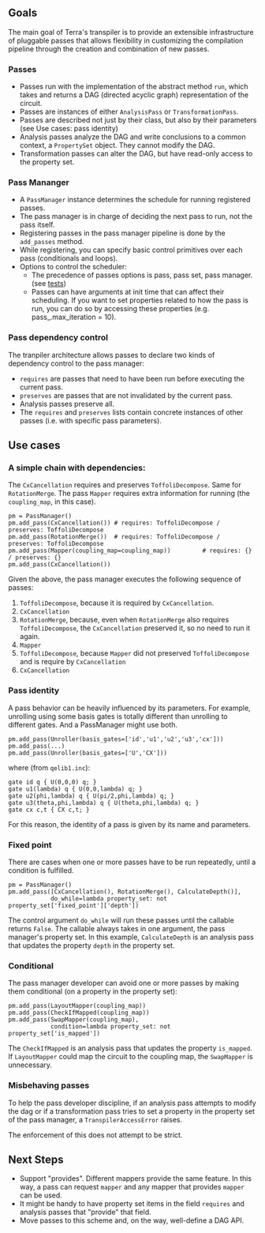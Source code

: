 ## Goals
The main goal of Terra's transpiler is to provide an extensible infrastructure of pluggable passes that allows flexibility in customizing the compilation pipeline through the creation and combination of new passes.

### Passes
- Passes run with the implementation of the abstract method `run`, which takes and returns a DAG (directed acyclic graph) representation of the circuit.
- Passes are instances of either `AnalysisPass` or `TransformationPass`.
- Passes are described not just by their class, but also by their parameters (see Use cases: pass identity)
- Analysis passes analyze the DAG and write conclusions to a common context, a `PropertySet` object. They cannot modify the DAG.
- Transformation passes can alter the DAG, but have read-only access to the property set.

### Pass Mananger
- A `PassManager` instance determines the schedule for running registered passes.
- The pass manager is in charge of deciding the next pass to run, not the pass itself.
- Registering passes in the pass manager pipeline is done by the `add_passes` method.
- While registering, you can specify basic control primitives over each pass (conditionals and loops).
- Options to control the scheduler:
	- The precedence of passes options is pass, pass set, pass manager. (see [tests](https://github.com/Qiskit/qiskit-terra/master/test/transpiler/test_pass_scheduler.py))
	- Passes can have arguments at init time that can affect their scheduling. If you want to set properties related to how the pass is run, you can do so by accessing these properties (e.g. pass_.max_iteration = 10).


### Pass dependency control
The tranpiler architecture allows passes to declare two kinds of dependency control to the pass manager:
- `requires` are passes that need to have been run before executing the current pass.
- `preserves` are passes that are not invalidated by the current pass.
- Analysis passes preserve all.
- The `requires` and `preserves` lists contain concrete instances of other passes (i.e. with specific pass parameters).


## Use cases
### A simple chain with dependencies:
The `CxCancellation` requires and preserves `ToffoliDecompose`. Same for `RotationMerge`. The pass `Mapper` requires extra information for running (the `coupling_map`, in this case).

```
pm = PassManager()
pm.add_pass(CxCancellation()) # requires: ToffoliDecompose / preserves: ToffoliDecompose
pm.add_pass(RotationMerge())  # requires: ToffoliDecompose / preserves: ToffoliDecompose
pm.add_pass(Mapper(coupling_map=coupling_map))         # requires: {} / preserves: {}
pm.add_pass(CxCancellation())
```

Given the above, the pass manager executes the following sequence of passes:

1. `ToffoliDecompose`, because it is required by `CxCancellation`.
2. `CxCancellation`
3. `RotationMerge`, because, even when `RotationMerge` also requires `ToffoliDecompose`, the `CxCancellation` preserved it, so no need to run it again.
4. `Mapper`
1. `ToffoliDecompose`, because `Mapper` did not preserved `ToffoliDecompose` and is require by `CxCancellation`
2. `CxCancellation`

### Pass identity
A pass behavior can be heavily influenced by its parameters. For example, unrolling using some basis gates is totally different than unrolling to different gates. And a PassManager might use both.

```
pm.add_pass(Unroller(basis_gates=['id','u1','u2','u3','cx']))
pm.add_pass(...)
pm.add_pass(Unroller(basis_gates=['U','CX']))
```

where (from `qelib1.inc`):

```
gate id q { U(0,0,0) q; }
gate u1(lambda) q { U(0,0,lambda) q; }
gate u2(phi,lambda) q { U(pi/2,phi,lambda) q; }
gate u3(theta,phi,lambda) q { U(theta,phi,lambda) q; }
gate cx c,t { CX c,t; }
```

For this reason, the identity of a pass is given by its name and parameters.

### Fixed point
There are cases when one or more passes have to be run repeatedly, until a condition is fulfilled.

```
pm = PassManager()
pm.add_pass([CxCancellation(), RotationMerge(), CalculateDepth()],
            do_while=lambda property_set: not property_set['fixed_point']['depth'])
```
The control argument `do_while` will run these passes until the callable returns `False`. The callable always takes in one argument, the pass manager's property set. In this example, `CalculateDepth` is an analysis pass that updates the property `depth` in the property set.

### Conditional 
The pass manager developer can avoid one or more passes by making them conditional (on a property in the property set):

```
pm.add_pass(LayoutMapper(coupling_map))
pm.add_pass(CheckIfMapped(coupling_map))
pm.add_pass(SwapMapper(coupling_map),
            condition=lambda property_set: not property_set['is_mapped'])
``` 

The `CheckIfMapped` is an analysis pass that updates the property `is_mapped`. If `LayoutMapper` could map the circuit to the coupling map, the `SwapMapper` is unnecessary.

### Misbehaving passes
To help the pass developer discipline, if an analysis pass attempts to modify the dag or if a transformation pass tries to set a property in the property set of the pass manager, a `TranspilerAccessError` raises.

The enforcement of this does not attempt to be strict.

## Next Steps

* Support "provides". Different mappers provide the same feature. In this way, a pass can request `mapper` and any mapper that provides `mapper` can be used.
* It might be handy to have property set items in the field `requires` and analysis passes that "provide" that field.
* Move passes to this scheme and, on the way, well-define a DAG API.
